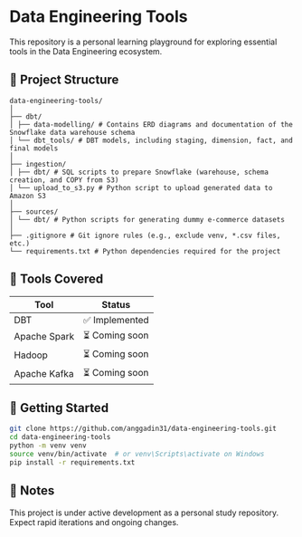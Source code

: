 # Data Engineering Tools

This repository is a personal learning playground for exploring essential tools in the Data Engineering ecosystem.

## 📁 Project Structure

```
data-engineering-tools/
│
├── dbt/
│ ├── data-modelling/ # Contains ERD diagrams and documentation of the Snowflake data warehouse schema
│ └── dbt_tools/ # DBT models, including staging, dimension, fact, and final models
│
├── ingestion/
│ ├── dbt/ # SQL scripts to prepare Snowflake (warehouse, schema creation, and COPY from S3)
│ └── upload_to_s3.py # Python script to upload generated data to Amazon S3
│
├── sources/
│ └── dbt/ # Python scripts for generating dummy e-commerce datasets
│
├── .gitignore # Git ignore rules (e.g., exclude venv, *.csv files, etc.)
└── requirements.txt # Python dependencies required for the project
```

## 🧰 Tools Covered

| Tool        | Status     |
|-------------|------------|
| DBT         | ✅ Implemented |
| Apache Spark   | ⏳ Coming soon |
| Hadoop         | ⏳ Coming soon |
| Apache Kafka   | ⏳ Coming soon |

## 🚀 Getting Started

```bash
git clone https://github.com/anggadin31/data-engineering-tools.git
cd data-engineering-tools
python -m venv venv
source venv/bin/activate  # or venv\Scripts\activate on Windows
pip install -r requirements.txt
```

## 📌 Notes

This project is under active development as a personal study repository. Expect rapid iterations and ongoing changes.
